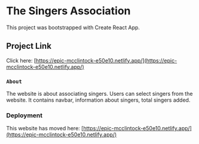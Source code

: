 # The Singers Association

This project was bootstrapped with Create React App.

## Project Link

Click here: [https://epic-mcclintock-e50e10.netlify.app/](https://epic-mcclintock-e50e10.netlify.app/)

### `About`

The website is about associating singers. Users can select singers from the website. It contains navbar, information about singers, total singers added.

### Deployment

This website has moved here: [https://epic-mcclintock-e50e10.netlify.app/](https://epic-mcclintock-e50e10.netlify.app/)

